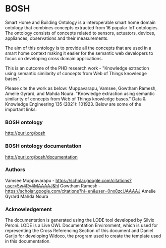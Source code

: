 # BOSH

Smart Home and Building Ontology is a interoperable smart home domain ontology that combines concepts extracted from 16 popular IoT ontologies.
The ontology consists of concepts related to sensors, actuators, devices, appliances, observations and their measurements. 

The aim of this ontology is to provide all the concepts that are used in a smart home context making it easier for the semantic web developers to focus on developing cross domain applications. 

This is an outcome of the PHD research work - "Knowledge extraction using semantic similarity of concepts from Web of Things knowledge bases". 

Please cite the work as below:
Muppavarapu, Vamsee, Gowtham Ramesh, Amelie Gyrard, and Mahda Noura. "Knowledge extraction using semantic similarity of concepts from Web of Things knowledge bases." Data & Knowledge Engineering 135 (2021): 101923.
Below are some of the important links:

### BOSH ontology
http://purl.org/bosh

### BOSH ontology documentation
http://purl.org/bosh/documentation


### Authors
Vamsee Muppavarapu - https://scholar.google.com/citations?user=5w4Ry4MAAAAJ&hl
Gowtham Ramesh - https://scholar.google.com/citations?hl=en&user=0nx8zcUAAAAJ
Amelie Gyrard
Mahda Noura

### Acknowledgement
The documentation is generated using the LODE tool developed by Silvio Peroni. LODE is a Live OWL Documentation Environment, which is used for representing the Cross Referencing Section of this document and Daniel Garijo for developing Widoco, the program used to create the template used in this documentation.
